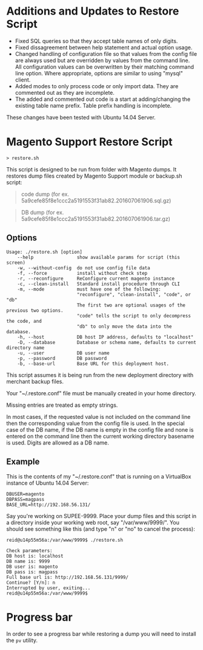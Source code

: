 # Additions and Updates to Restore Script
- Fixed SQL queries so that they accept table names of only digits.
- Fixed dissagreement between help statement and actual option usage.
- Changed handling of configuration file so that values from the config file are always used but are overridden by values from the command line. All configuration values can be overwritten by their matching command line option. Where appropriate, options are similar to using "mysql" client.
- Added modes to only process code or only import data. They are commented out as they are incomplete.
- The added and commented out code is a start at adding/changing the existing table name prefix. Table prefix handling is incomplete.

These changes have been tested with Ubuntu 14.04 Server.

# Magento Support Restore Script
```
> restore.sh
```

This script is designed to be run from folder with Magento dumps.
It restores dump files created by Magento Support module or backup.sh script:
> code dump (for ex. 5a9cefe85f8e1ccc2a5191553f31ab82.201607061906.sql.gz)

> DB dump (for ex. 5a9cefe85f8e1ccc2a5191553f31ab82.201607061906.tar.gz)

## Options
```
Usage: ./restore.sh [option]
    --help                show available params for script (this screen)
    -w, --without-config  do not use config file data
    -f, --force           install without check step
    -r, --reconfigure     ReConfigure current magento instance
    -c, --clean-install   Standard install procedure through CLI
    -m, --mode            must have one of the following:
                          "reconfigure", "clean-install", "code", or "db"
                          The first two are optional usages of the previous two options.
                          "code" tells the script to only decompress the code, and
                          "db" to only move the data into the database.
    -h, --host            DB host IP address, defaults to "localhost"
    -D, --database        Database or schema name, defaults to current directory name
    -u, --user            DB user name
    -p, --password        DB password
    -b, --base-url        Base URL for this deployment host.
```

This script assumes it is being run from the new deployment directory with merchant backup files.

Your "~/.restore.conf" file must be manually created in your home directory.

Missing entries are treated as empty strings.

In most cases, if the requested value is not included on the command line then the corresponding value from the config file is used. In the special case of the DB name, if the DB name is empty in the config file and none is entered on the command line then the current working directory basename is used. Digits are allowed as a DB name.

## Example
This is the contents of my "~/.restore.conf" that is running on a VirtualBox instance of Ubuntu 14.04 Server:
```
DBUSER=magento
DBPASS=magpass
BASE_URL=http://192.168.56.131/
```

Say you're working on SUPEE-9999. Place your dump files and this script in a directory inside your working web root, say "/var/www/9999/". You should see something like this (and type "n" or "no" to cancel the process):
```
reid@u14p55m56a:/var/www/9999$ ./restore.sh

Check parameters:
DB host is: localhost
DB name is: 9999
DB user is: magento
DB pass is: magpass
Full base url is: http://192.168.56.131/9999/
Continue? [Y/n]: n
Interrupted by user, exiting...
reid@u14p55m56a:/var/www/9999$
```

# Progress bar
In order to see a progress bar while restoring a dump you will need to install the `pv` utility.
